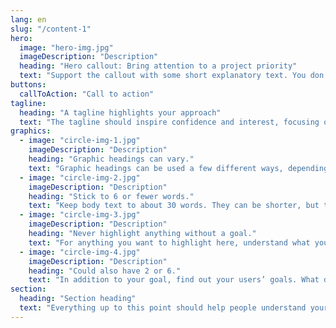 ```yaml
---
lang: en
slug: "/content-1"
hero:
  image: "hero-img.jpg"
  imageDescription: "Description"
  heading: "Hero callout: Bring attention to a project priority"
  text: "Support the callout with some short explanatory text. You don’t need more than a couple of sentences."
buttons: 
  callToAction: "Call to action"
tagline:
  heading: "A tagline highlights your approach"
  text: "The tagline should inspire confidence and interest, focusing on the value that your overall approach offers to your audience. Use a heading typeface and keep your tagline to just a few words, and don’t confuse or mystify. Use the right side of the grid to explain the tagline a bit more. What are your goals? How do you do your work? Write in the present tense, and stay brief here. People who are interested can find details on internal pages."
graphics:
  - image: "circle-img-1.jpg"
    imageDescription: "Description"
    heading: "Graphic headings can vary."
    text: "Graphic headings can be used a few different ways, depending on what your landing page is for. Highlight your values, specific program areas, or results."
  - image: "circle-img-2.jpg"
    imageDescription: "Description"
    heading: "Stick to 6 or fewer words."
    text: "Keep body text to about 30 words. They can be shorter, but try to be somewhat balanced across all four. It creates a clean appearance with good spacing."
  - image: "circle-img-3.jpg"
    imageDescription: "Description"
    heading: "Never highlight anything without a goal."
    text: "For anything you want to highlight here, understand what your users know now, and what activity or impression you want from them after they see it."
  - image: "circle-img-4.jpg"
    imageDescription: "Description"
    heading: "Could also have 2 or 6."
    text: "In addition to your goal, find out your users’ goals. What do they want to know or do that supports your mission? Use these headings to show these."
section:
  heading: "Section heading"
  text: "Everything up to this point should help people understand your agency or project: who you are, your goal or mission, and how you approach it. Use this section to encourage them to act. Describe why they should get in touch here, and use an active verb on the button below. “Get in touch,” “Learn more,” and so on."
---
```

